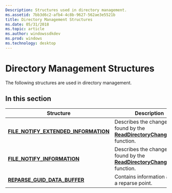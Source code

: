 ```yaml
---
Description: Structures used in directory management.
ms.assetid: 7bb3d6c2-afb4-4c8b-9627-562ae3e5521b
title: Directory Management Structures
ms.date: 05/31/2018
ms.topic: article
ms.author: windowssdkdev
ms.prod: windows
ms.technology: desktop
---
```


# Directory Management Structures

The following structures are used in directory management.

## In this section



| Structure                                                                                  | Description                                                                                                        |
|--------------------------------------------------------------------------------------------|--------------------------------------------------------------------------------------------------------------------|
| [**FILE\_NOTIFY\_EXTENDED\_INFORMATION**](/windows/win32/Winnt/ns-winnt-_file_notify_extended_information?branch=master)<br/> | Describes the changes found by the [**ReadDirectoryChangesExW**](/windows/win32/WinBase/nf-winbase-readdirectorychangesexw?branch=master) function.<br/> |
| [**FILE\_NOTIFY\_INFORMATION**](/windows/win32/Winnt/ns-winnt-_file_notify_information?branch=master)<br/>                | Describes the changes found by the [**ReadDirectoryChangesW**](/windows/win32/WinBase/nf-winbase-readdirectorychangesw?branch=master) function.<br/>     |
| [**REPARSE\_GUID\_DATA\_BUFFER**](/windows/win32/Winnt/ns-winnt-_reparse_guid_data_buffer?branch=master)<br/>             | Contains information about a reparse point.<br/>                                                             |



 

 

 




